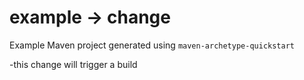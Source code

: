 # example -> change

Example Maven project generated using `maven-archetype-quickstart`

-this change will trigger a build





